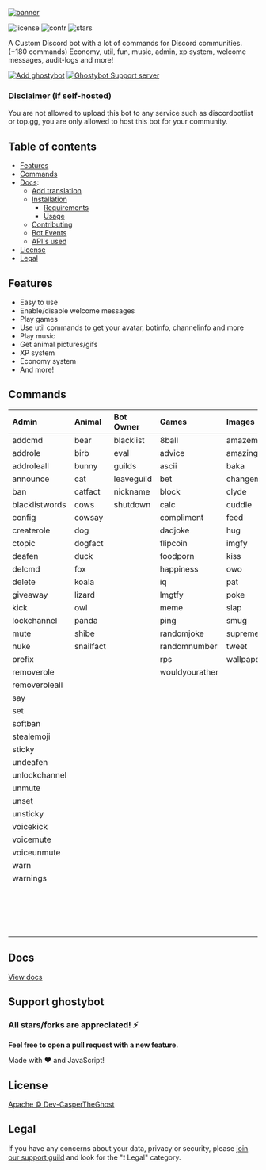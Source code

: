 <a href="https://ghostybot.tk" align="center">
     <img src=".github/Ghostybot-banner.png" alt="banner" />
</a>

![license](https://img.shields.io/github/license/dev-caspertheghost/ghostybot?color=gr)
![contr](https://img.shields.io/github/contributors/dev-caspertheghost/ghostybot)
![stars](https://img.shields.io/github/stars/dev-caspertheghost/ghostybot?color=gr)

A Custom Discord bot with a lot of commands for Discord communities. (+180 commands) Economy, util, fun, music, admin, xp system, welcome messages, audit-logs and more!

[![Add ghostybot](./.github/add-to-discord.png)](https://discord.com/oauth2/authorize?client_id=632843197600759809&scope=bot&permissions=8)
[![Ghostybot Support server](./.github/join-support-server.png)](https://discord.gg/XxHrtkA)

### Disclaimer (if self-hosted)

You are not allowed to upload this bot to any service such as discordbotlist or top.gg, you are only allowed to host this bot for your community.

## Table of contents

- [Features](#features)
- [Commands](#commands)
- [Docs](docs/README.md):
  - [Add translation](docs/TRANSLATE.md)
  - [Installation](docs/INSTALLATION.md)
    - [Requirements](docs/INSTALLATION.md#requirements)
    - [Usage](docs/INSTALLATION.md#usage)
  - [Contributing](docs/CONTRIBUTING.md)
  - [Bot Events](/docs/BOT_EVENTS)
  - [API's used](/docs/APIS_USED.md)
- [License](#license)
- [Legal](#legal)

## Features

- Easy to use
- Enable/disable welcome messages
- Play games
- Use util commands to get your avatar, botinfo, channelinfo and more
- Play music
- Get animal pictures/gifs
- XP system
- Economy system
- And more!

## Commands

| Admin          | Animal    | Bot Owner  | Games          | Images       | Music      | NSFW     | Util         | Economy          | Levels      | HentaiNSFW |
| :------------- | :-------- | :--------- | :------------- | :----------- | :--------- | :------- | :----------- | :--------------- | :---------- | :--------- |
| addcmd         | bear      | blacklist  | 8ball          | amazeme      | clearqueue | 4k       | anime        | balance          | givexp      | hanal      |
| addrole        | birb      | eval       | advice         | amazingearth | leave      | anal     | avatar       | buy              | leaderboard | hass       |
| addroleall     | bunny     | guilds     | ascii          | baka         | nowplaying | blowjob  | bmi          | daily            | level       | hboobs     |
| announce       | cat       | leaveguild | bet            | changemymind | pause      | boobs    | botinfo      | deposit          | resetxp     | hentai     |
| ban            | catfact   | nickname   | block          | clyde        | play       | butt     | botinvite    | dice             | xp          | neko       |
| blacklistwords | cows      | shutdown   | calc           | cuddle       | queue      | gif      | bugreport    | inventory        |             |            |
| config         | cowsay    |            | compliment     | feed         | resume     | gonewild | channelInfo  | moneyleaderboard |             |            |
| createrole     | dog       |            | dadjoke        | hug          | skip       | pussy    | channels     | profile          |             |            |
| ctopic         | dogfact   |            | flipcoin       | imgfy        | stop       | spank    | define       | rob              |             |            |
| deafen         | duck      |            | foodporn       | kiss         | volume     |          | dependencies | store            |             |            |
| delcmd         | fox       |            | happiness      | owo          |            |          | emojis       | withdraw         |             |            |
| delete         | koala     |            | iq             | pat          |            |          | enlarge      | work             |             |            |
| giveaway       | lizard    |            | lmgtfy         | poke         |            |          | feedback     |                  |             |            |
| kick           | owl       |            | meme           | slap         |            |          | github       |                  |             |            |
| lockchannel    | panda     |            | ping           | smug         |            |          | hastebin     |                  |             |            |
| mute           | shibe     |            | randomjoke     | supreme      |            |          | help         |                  |             |            |
| nuke           | snailfact |            | randomnumber   | tweet        |            |          | imdb         |                  |             |            |
| prefix         |           |            | rps            | wallpaper    |            |          | instagram    |                  |             |            |
| removerole     |           |            | wouldyourather |              |            |          | invite       |                  |             |            |
| removeroleall  |           |            |                |              |            |          | minecraft    |                  |             |            |
| say            |           |            |                |              |            |          | morse        |                  |             |            |
| set            |           |            |                |              |            |          | npm          |                  |             |            |
| softban        |           |            |                |              |            |          | playstore    |                  |             |            |
| stealemoji     |           |            |                |              |            |          | pokemon      |                  |             |            |
| sticky         |           |            |                |              |            |          | poll         |                  |             |            |
| undeafen       |           |            |                |              |            |          | randomcolor  |                  |             |            |
| unlockchannel  |           |            |                |              |            |          | reddit       |                  |             |            |
| unmute         |           |            |                |              |            |          | roleinfo     |                  |             |            |
| unset          |           |            |                |              |            |          | roles        |                  |             |            |
| unsticky       |           |            |                |              |            |          | servericon   |                  |             |            |
| voicekick      |           |            |                |              |            |          | serverinfo   |                  |             |            |
| voicemute      |           |            |                |              |            |          | skin         |                  |             |            |
| voiceunmute    |           |            |                |              |            |          | spotify      |                  |             |            |
| warn           |           |            |                |              |            |          | suggest      |                  |             |            |
| warnings       |           |            |                |              |            |          | translate    |                  |             |            |
|                |           |            |                |              |            |          | uptime       |                  |             |            |
|                |           |            |                |              |            |          | userinfo     |                  |             |            |
|                |           |            |                |              |            |          | weather      |                  |             |            |
|                |           |            |                |              |            |          | worldclock   |                  |             |            |

## Docs

[View docs](/docs/README.md)

## Support ghostybot

### All stars/forks are appreciated! ⚡

**Feel free to open a pull request with a new feature.**

Made with ❤️ and JavaScript!

## License

[Apache © Dev-CasperTheGhost](./LICENSE)

## Legal

If you have any concerns about your data, privacy or security, please [join our support guild](https://discord.gg/XxHrtkA) and look for the "❗ Legal" category.
